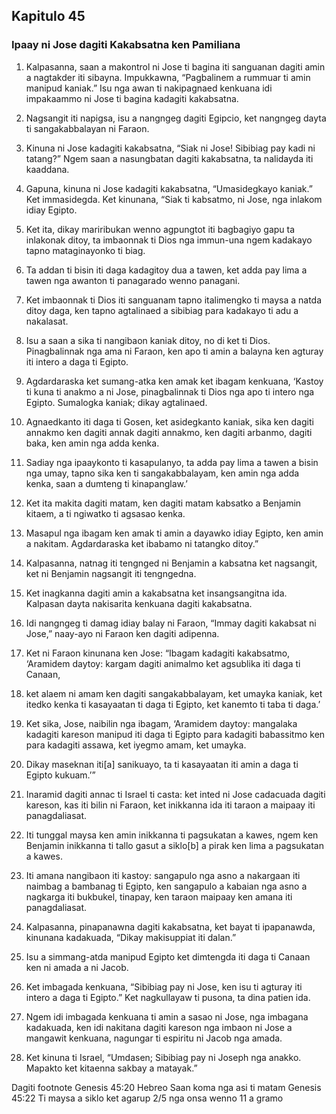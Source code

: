 Kapitulo 45
-----------

### Ipaay ni Jose dagiti Kakabsatna ken Pamiliana

1. Kalpasanna, saan a makontrol ni Jose ti bagina iti sanguanan dagiti amin a nagtakder iti sibayna. Impukkawna, “Pagbalinem a rummuar ti amin manipud kaniak.” Isu nga awan ti nakipagnaed kenkuana idi impakaammo ni Jose ti bagina kadagiti kakabsatna.
2. Nagsangit iti napigsa, isu a nangngeg dagiti Egipcio, ket nangngeg dayta ti sangakabbalayan ni Faraon.
3. Kinuna ni Jose kadagiti kakabsatna, “Siak ni Jose! Sibibiag pay kadi ni tatang?” Ngem saan a nasungbatan dagiti kakabsatna, ta nalidayda iti kaaddana.

4. Gapuna, kinuna ni Jose kadagiti kakabsatna, “Umasidegkayo kaniak.” Ket immasidegda. Ket kinunana, “Siak ti kabsatmo, ni Jose, nga inlakom idiay Egipto.
5. Ket ita, dikay mariribukan wenno agpungtot iti bagbagiyo gapu ta inlakonak ditoy, ta imbaonnak ti Dios nga immun-una ngem kadakayo tapno mataginayonko ti biag.
6. Ta addan ti bisin iti daga kadagitoy dua a tawen, ket adda pay lima a tawen nga awanton ti panagarado wenno panagani.
7. Ket imbaonnak ti Dios iti sanguanam tapno italimengko ti maysa a natda ditoy daga, ken tapno agtalinaed a sibibiag para kadakayo ti adu a nakalasat.
8. Isu a saan a sika ti nangibaon kaniak ditoy, no di ket ti Dios. Pinagbalinnak nga ama ni Faraon, ken apo ti amin a balayna ken agturay iti intero a daga ti Egipto.
9. Agdardaraska ket sumang-atka ken amak ket ibagam kenkuana, ‘Kastoy ti kuna ti anakmo a ni Jose, pinagbalinnak ti Dios nga apo ti intero nga Egipto. Sumalogka kaniak; dikay agtalinaed.
10. Agnaedkanto iti daga ti Gosen, ket asidegkanto kaniak, sika ken dagiti annakmo ken dagiti annak dagiti annakmo, ken dagiti arbanmo, dagiti baka, ken amin nga adda kenka.
11. Sadiay nga ipaaykonto ti kasapulanyo, ta adda pay lima a tawen a bisin nga umay, tapno sika ken ti sangakabbalayam, ken amin nga adda kenka, saan a dumteng ti kinapanglaw.’
12. Ket ita makita dagiti matam, ken dagiti matam kabsatko a Benjamin kitaem, a ti ngiwatko ti agsasao kenka.
13. Masapul nga ibagam ken amak ti amin a dayawko idiay Egipto, ken amin a nakitam. Agdardaraska ket ibabamo ni tatangko ditoy.”
14. Kalpasanna, natnag iti tengnged ni Benjamin a kabsatna ket nagsangit, ket ni Benjamin nagsangit iti tengngedna.
15. Ket inagkanna dagiti amin a kakabsatna ket insangsangitna ida. Kalpasan dayta nakisarita kenkuana dagiti kakabsatna.

16. Idi nangngeg ti damag idiay balay ni Faraon, “Immay dagiti kakabsat ni Jose,” naay-ayo ni Faraon ken dagiti adipenna.
17. Ket ni Faraon kinunana ken Jose: “Ibagam kadagiti kakabsatmo, ‘Aramidem daytoy: kargam dagiti animalmo ket agsublika iti daga ti Canaan,
18. ket alaem ni amam ken dagiti sangakabbalayam, ket umayka kaniak, ket itedko kenka ti kasayaatan ti daga ti Egipto, ket kanemto ti taba ti daga.’
19. Ket sika, Jose, naibilin nga ibagam, ‘Aramidem daytoy: mangalaka kadagiti kareson manipud iti daga ti Egipto para kadagiti babassitmo ken para kadagiti assawa, ket iyegmo amam, ket umayka.
20. Dikay maseknan iti[a] sanikuayo, ta ti kasayaatan iti amin a daga ti Egipto kukuam.’”

21. Inaramid dagiti annac ti Israel ti casta: ket inted ni Jose cadacuada dagiti kareson, kas iti bilin ni Faraon, ket inikkanna ida iti taraon a maipaay iti panagdaliasat.
22. Iti tunggal maysa ken amin inikkanna ti pagsukatan a kawes, ngem ken Benjamin inikkanna ti tallo gasut a siklo[b] a pirak ken lima a pagsukatan a kawes.
23. Iti amana nangibaon iti kastoy: sangapulo nga asno a nakargaan iti naimbag a bambanag ti Egipto, ken sangapulo a kabaian nga asno a nagkarga iti bukbukel, tinapay, ken taraon maipaay ken amana iti panagdaliasat.
24. Kalpasanna, pinapanawna dagiti kakabsatna, ket bayat ti ipapanawda, kinunana kadakuada, “Dikay makisuppiat iti dalan.”

25. Isu a simmang-atda manipud Egipto ket dimtengda iti daga ti Canaan ken ni amada a ni Jacob.
26. Ket imbagada kenkuana, “Sibibiag pay ni Jose, ken isu ti agturay iti intero a daga ti Egipto.” Ket nagkullayaw ti pusona, ta dina patien ida.
27. Ngem idi imbagada kenkuana ti amin a sasao ni Jose, nga imbagana kadakuada, ken idi nakitana dagiti kareson nga imbaon ni Jose a mangawit kenkuana, nagungar ti espiritu ni Jacob nga amada.
28. Ket kinuna ti Israel, “Umdasen; Sibibiag pay ni Joseph nga anakko. Mapakto ket kitaenna sakbay a matayak.”

Dagiti footnote
Genesis 45:20 Hebreo Saan koma nga asi ti matam
Genesis 45:22 Ti maysa a siklo ket agarup 2/5 nga onsa wenno 11 a gramo